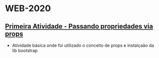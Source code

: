 # WEB-2020

## [Primeira Atividade - Passando propriedades via props](https://github.com/marcosgenesis/WEB-2020/tree/master/atividade-1) 
   - Atividade básica onde foi utilizado o conceito de props e instalçaão da lib bootstrap

